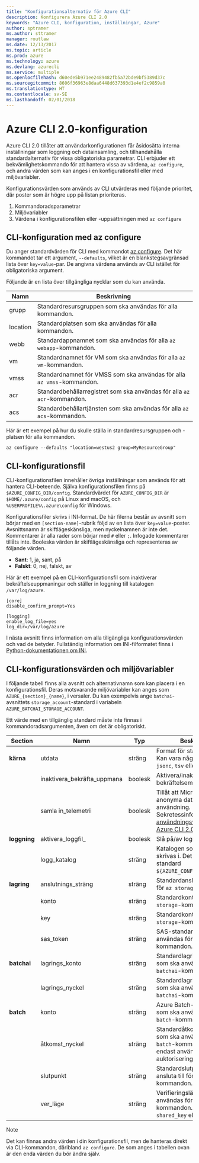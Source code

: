 ```yaml
---
title: "Konfigurationsalternativ för Azure CLI"
description: Konfigurera Azure CLI 2.0
keywords: "Azure CLI, konfiguration, inställningar, Azure"
author: sptramer
ms.author: sttramer
manager: routlaw
ms.date: 12/13/2017
ms.topic: article
ms.prod: azure
ms.technology: azure
ms.devlang: azurecli
ms.service: multiple
ms.openlocfilehash: d60ede5b971ee2489482fb5a72bde9bf5389d37c
ms.sourcegitcommit: 8606f36963e8daa6448d637393d1e4ef2c9859a0
ms.translationtype: HT
ms.contentlocale: sv-SE
ms.lasthandoff: 02/01/2018
---
```

# <a name="azure-cli-20-configuration"></a>Azure CLI 2.0-konfiguration

Azure CLI 2.0 tillåter att användarkonfigurationen får åsidosätta interna inställningar som loggning och datainsamling, och tillhandahålla standardalternativ för vissa obligatoriska parametrar. CLI erbjuder ett bekvämlighetskommando för att hantera vissa av värdena, `az configure`, och andra värden som kan anges i en konfigurationsfil eller med miljövariabler.

Konfigurationsvärden som används av CLI utvärderas med följande prioritet, där poster som är högre upp på listan prioriteras.

1. Kommandoradsparametrar
2. Miljövariabler
3. Värdena i konfigurationsfilen eller -uppsättningen med `az configure`

## <a name="cli-configuration-with-az-configure"></a>CLI-konfiguration med az configure

Du anger standardvärden för CLI med kommandot [az configure](/cli/azure/?view=azure-cli-latest#az_configure).
Det här kommandot tar ett argument, `--defaults`, vilket är en blankstegsavgränsad lista över `key=value`-par. De angivna värdena används av CLI istället för obligatoriska argument.

Följande är en lista över tillgängliga nycklar som du kan använda.

| Namn | Beskrivning |
|------|-------------|
| grupp | Standardresursgruppen som ska användas för alla kommandon. |
| location | Standardplatsen som ska användas för alla kommandon. |
| webb | Standardappnamnet som ska användas för alla `az webapp`-kommandon. |
| vm | Standardnamnet för VM som ska användas för alla `az vm`-kommandon. |
| vmss | Standardnamnet för VMSS som ska användas för alla `az vmss`-kommandon. |
| acr | Standardbehållarregistret som ska användas för alla `az acr`-kommandon. |
| acs | Standardbehållartjänsten som ska användas för alla `az acs`-kommandon. |

Här är ett exempel på hur du skulle ställa in standardresursgruppen och -platsen för alla kommandon.

```azurecli
az configure --defaults "location=westus2 group=MyResourceGroup"
```

## <a name="cli-configuration-file"></a>CLI-konfigurationsfil

CLI-konfigurationsfilen innehåller övriga inställningar som används för att hantera CLI-beteende. Själva konfigurationsfilen finns på `$AZURE_CONFIG_DIR/config`. Standardvärdet för `AZURE_CONFIG_DIR` är `$HOME/.azure/config` på Linux and macOS, och `%USERPROFILE%\.azure\config` för Windows.

Konfigurationsfiler skrivs i INI-format. De här filerna består av avsnitt som börjar med en `[section-name]`-rubrik följd av en lista över `key=value`-poster. Avsnittsnamn är skiftlägeskänsliga, men nyckelnamnen är inte det.
Kommentarer är alla rader som börjar med `#` eller `;`. Infogade kommentarer tillåts inte. Booleska värden är skiftlägeskänsliga och representeras av följande värden.

* __Sant__: 1, ja, sant, på
* __Falskt__: 0, nej, falskt, av

Här är ett exempel på en CLI-konfigurationsfil som inaktiverar bekräftelseuppmaningar och ställer in loggning till katalogen `/var/log/azure`.

```
[core]
disable_confirm_prompt=Yes

[logging]
enable_log_file=yes
log_dir=/var/log/azure
```

I nästa avsnitt finns information om alla tillgängliga konfigurationsvärden och vad de betyder. Fullständig information om INI-filformatet finns i [Python-dokumentationen om INI](https://docs.python.org/3/library/configparser.html#supported-ini-file-structure).

## <a name="cli-configuration-values-and-environment-variables"></a>CLI-konfigurationsvärden och miljövariabler

I följande tabell finns alla avsnitt och alternativnamn som kan placera i en konfigurationsfil. Deras motsvarande miljövariabler kan anges som `AZURE_{section}_{name}`, i versaler. Du kan exempelvis ange `batchai`-avsnittets `storage_account`-standard i variabeln `AZURE_BATCHAI_STORAGE_ACCOUNT`.

Ett värde med en tillgänglig standard måste inte finnas i kommandoradsargumenten, även om det är obligatoriskt.

| Section | Namn      | Typ | Beskrivning|
|---------|-----------|------|------------|
| __kärna__ | utdata | sträng | Format för standardutdata. Kan vara något av `json`, `jsonc`, `tsv` eller `table`. |
| | inaktivera\_bekräfta\_uppmana | boolesk | Aktivera/inaktivera bekräftelsemeddelanden. |
| | samla in\_telemetri | boolesk | Tillåt att Microsoft samlar in anonyma data om CLI-användning. Sekretessinformation finns i [användningsvillkoren för Azure CLI 2.0](http://aka.ms/AzureCliLegal). |
| __loggning__ | aktivera\_loggfil\_ | boolesk | Slå på/av loggning. |
| | logg\_katalog | sträng | Katalogen som loggfiler ska skrivas i. Det är som standard `${AZURE_CONFIG_DIR}/logs`. |
| __lagring__ | anslutnings\_sträng | sträng | Standardanslutningssträngen för `az storage`-kommandon. |
| | konto | sträng | Standardkontonamnet för `az storage`-kommandon. |
| | key | sträng | Standardkontonyckeln för `az storage`-kommandon. |
| | sas\_token | sträng | SAS-standardtoken som ska användas för `az storage`-kommandon. |
| __batchai__ | lagrings\_konto | sträng | Standardlagringsnyckeln som ska användas för `az batchai`-kommandon. |
| | lagrings\_nyckel | sträng | Standardlagringsnyckeln som ska användas för `az batchai`-kommandon. |
| __batch__ | konto | sträng | Azure Batch-standardnamn som ska användas för `az batch`-kommandon. |
| | åtkomst\_nyckel | sträng | Standardåtkomstnyckeln som ska användas för `az batch`-kommandon. Ska endast användas med `aad`-auktorisering. |
| | slutpunkt | sträng | Standardslutpunkten att ansluta till för `az batch`-kommandon. |
| | ver\_läge | sträng | Verifieringsläge som ska användas för `az batch`-kommandon. Det kan vara `shared_key` eller `aad`. |

> [!NOTE]
> Det kan finnas andra värden i din konfigurationsfil, men de hanteras direkt via CLI-kommandon, däribland `az configure`. De som anges i tabellen ovan är den enda värden du bör ändra själv.
